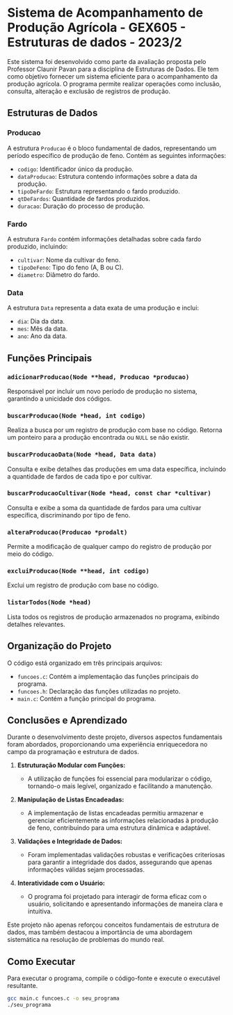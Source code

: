 # Sistema de Acompanhamento de Produção Agrícola - GEX605 - Estruturas de dados - 2023/2

Este sistema foi desenvolvido como parte da avaliação proposta pelo Professor Claunir Pavan para a disciplina de Estruturas de Dados. Ele tem como objetivo fornecer um sistema eficiente para o acompanhamento da produção agrícola. O programa permite realizar operações como inclusão, consulta, alteração e exclusão de registros de produção.

## Estruturas de Dados

### Producao
A estrutura `Producao` é o bloco fundamental de dados, representando um período específico de produção de feno. Contém as seguintes informações:
- `codigo`: Identificador único da produção.
- `dataProducao`: Estrutura contendo informações sobre a data da produção.
- `tipoDeFardo`: Estrutura representando o fardo produzido.
- `qtDeFardos`: Quantidade de fardos produzidos.
- `duracao`: Duração do processo de produção.

### Fardo
A estrutura `Fardo` contém informações detalhadas sobre cada fardo produzido, incluindo:
- `cultivar`: Nome da cultivar do feno.
- `tipoDeFeno`: Tipo do feno (A, B ou C).
- `diametro`: Diâmetro do fardo.

### Data
A estrutura `Data` representa a data exata de uma produção e inclui:
- `dia`: Dia da data.
- `mes`: Mês da data.
- `ano`: Ano da data.

## Funções Principais

### `adicionarProducao(Node **head, Producao *producao)`
Responsável por incluir um novo período de produção no sistema, garantindo a unicidade dos códigos.

### `buscarProducao(Node *head, int codigo)`
Realiza a busca por um registro de produção com base no código. Retorna um ponteiro para a produção encontrada ou `NULL` se não existir.

### `buscarProducaoData(Node *head, Data data)`
Consulta e exibe detalhes das produções em uma data específica, incluindo a quantidade de fardos de cada tipo e por cultivar.

### `buscarProducaoCultivar(Node *head, const char *cultivar)`
Consulta e exibe a soma da quantidade de fardos para uma cultivar específica, discriminando por tipo de feno.

### `alteraProducao(Producao *prodalt)`
Permite a modificação de qualquer campo do registro de produção por meio do código.

### `excluiProducao(Node **head, int codigo)`
Exclui um registro de produção com base no código.

### `listarTodos(Node *head)`
Lista todos os registros de produção armazenados no programa, exibindo detalhes relevantes.

## Organização do Projeto

O código está organizado em três principais arquivos:
- `funcoes.c`: Contém a implementação das funções principais do programa.
- `funcoes.h`: Declaração das funções utilizadas no projeto.
- `main.c`: Contém a função principal do programa.

## Conclusões e Aprendizado

Durante o desenvolvimento deste projeto, diversos aspectos fundamentais foram abordados, proporcionando uma experiência enriquecedora no campo da programação e estrutura de dados.

1. **Estruturação Modular com Funções:**
   - A utilização de funções foi essencial para modularizar o código, tornando-o mais legível, organizado e facilitando a manutenção.

2. **Manipulação de Listas Encadeadas:**
   - A implementação de listas encadeadas permitiu armazenar e gerenciar eficientemente as informações relacionadas à produção de feno, contribuindo para uma estrutura dinâmica e adaptável.

3. **Validações e Integridade de Dados:**
   - Foram implementadas validações robustas e verificações criteriosas para garantir a integridade dos dados, assegurando que apenas informações válidas sejam processadas.

4. **Interatividade com o Usuário:**
   - O programa foi projetado para interagir de forma eficaz com o usuário, solicitando e apresentando informações de maneira clara e intuitiva.

Este projeto não apenas reforçou conceitos fundamentais de estrutura de dados, mas também destacou a importância de uma abordagem sistemática na resolução de problemas do mundo real.

## Como Executar

Para executar o programa, compile o código-fonte e execute o executável resultante.
```bash
gcc main.c funcoes.c -o seu_programa
./seu_programa
